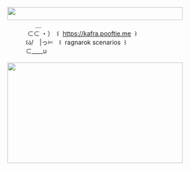 <img width="400" height="30" src="https://middlepot.com/img/lacey.png">\
　　　　‌ ‌ ＿\
　　　‌ ⊂⊂ ・）　꒰ ‌ https://kafra.pooftie.me ‌ ꒱\
　　　꒰ა/　|っ✄　꒰ ‌ ragnarok scenarios ‌ ꒱\
　　　⊂____u\
  \
<img width="400" height="230" src="https://middlepot.com/img/nostalgia.jpg">
